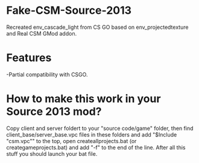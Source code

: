 # Fake-CSM-Source-2013
Recreated env_cascade_light from CS GO based on env_projectedtexture and Real CSM GMod addon.

# Features
-Partial compatibility with CSGO.

# How to make this work in your Source 2013 mod?
Copy client and server foldert to your "source code/game" folder, then find client_base/server_base.vpc files in these folders and add "$Include "csm.vpc"" to the top, open createallprojects.bat (or creategameprojects.bat) and add "-f" to the end of the line. After all this stuff you should launch your bat file.
